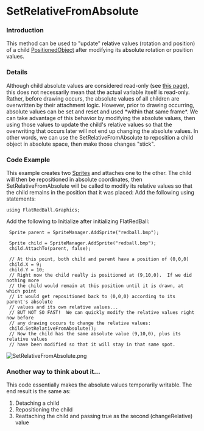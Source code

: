 # SetRelativeFromAbsolute

### Introduction

This method can be used to "update" relative values (rotation and position) of a child [PositionedObject](../../../frb/docs/index.php) after modifying its absolute rotation or position values.

### Details

Although child absolute values are considered read-only (see [this page](../../../frb/docs/index.php#Remember.2C\_child\_absolute\_values\_are\_read-only)), this does not necessarily mean that the actual variable itself is read-only. Rather, before drawing occurs, the absolute values of all children are overwritten by their attachment logic. However, prior to drawing occurring, absolute values can be set and reset and used \*within that same frame\*. We can take advantage of this behavior by modifying the absolute values, then using those values to update the child's relative values so that the overwriting that occurs later will not end up changing the absolute values. In other words, we can use the SetRelativeFromAbsolute to reposition a child object in absolute space, then make those changes "stick".

### Code Example

This example creates two [Sprites](../../../frb/docs/index.php) and attaches one to the other. The child will then be repositioned in absolute coordinates, then SetRelativeFromAbsolute will be called to modify its relative values so that the child remains in the position that it was placed: Add the following using statements:

```
using FlatRedBall.Graphics;
```

Add the following to Initialize after initializing FlatRedBall:

```
 Sprite parent = SpriteManager.AddSprite("redball.bmp");

 Sprite child = SpriteManager.AddSprite("redball.bmp");
 child.AttachTo(parent, false);

 // At this point, both child and parent have a position of (0,0,0)
 child.X = 9;
 child.Y = 10;
 // Right now the child really is positioned at (9,10,0).  If we did nothing more
 // the child would remain at this position until it is drawn, at which point
 // it would get repositioned back to (0,0,0) according to its parent's absolute
 // values and its own relative values...
 // BUT NOT SO FAST!  We can quickly modify the relative values right now before
 // any drawing occurs to change the relative values:
 child.SetRelativeFromAbsolute();
 // Now the child has the same absolute value (9,10,0), plus its relative values
 // have been modified so that it will stay in that same spot.
```

![SetRelativeFromAbsolute.png](../../../.gitbook/assets/migrated\_media-SetRelativeFromAbsolute.png)

### Another way to think about it...

This code essentially makes the absolute values temporarily writable. The end result is the same as:

1. Detaching a child
2. Repositioning the child
3. Reattaching the child and passing true as the second (changeRelative) value

